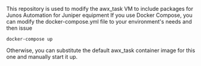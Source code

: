 This repository is used to modify the awx_task VM to include packages for Junos Automation for Juniper equipment
If you use Docker Compose, you can modify the docker-compose.yml file to your environment's needs and then issue
```
docker-compose up
```
Otherwise, you can substitute the default awx_task container image for this one and manually start it up.
